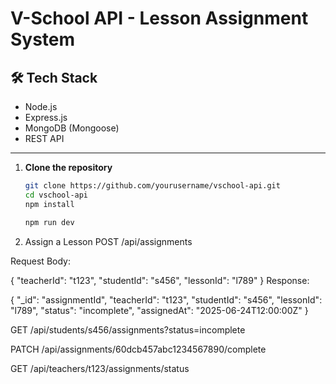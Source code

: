 #  V-School API - Lesson Assignment System



## 🛠️ Tech Stack

- Node.js
- Express.js
- MongoDB (Mongoose)
- REST API

---

1. **Clone the repository**
   ```bash
   git clone https://github.com/yourusername/vschool-api.git
   cd vschool-api
   npm install

   npm run dev


1. Assign a Lesson
POST /api/assignments

Request Body:


{
  "teacherId": "t123",
  "studentId": "s456",
  "lessonId": "l789"
}
Response:

{
  "_id": "assignmentId",
  "teacherId": "t123",
  "studentId": "s456",
  "lessonId": "l789",
  "status": "incomplete",
  "assignedAt": "2025-06-24T12:00:00Z"
}

GET /api/students/s456/assignments?status=incomplete

PATCH /api/assignments/60dcb457abc1234567890/complete

GET /api/teachers/t123/assignments/status
